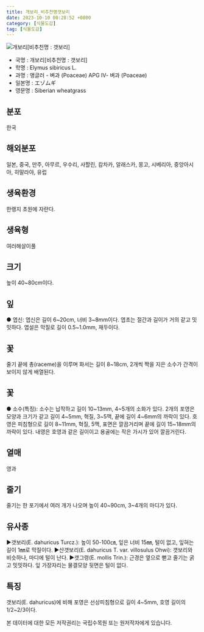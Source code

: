 ```yaml
---
title: 개보리_비추천명갯보리
date: 2023-10-10 00:28:52 +0800
category: [식물도감]
tag: [식물도감]
---
```




![개보리[비추천명 : 갯보리]](/fileUpload/plants/basic/Gramineae/Elymus/14444/1_th2.JPG)
- 국명 : 개보리[비추천명 : 갯보리]
- 학명 : Elymus sibiricus L.
- 과명 : 앵글러 - 벼과 (Poaceae) APG Ⅳ- 벼과 (Poaceae)
- 일본명 : エゾムギ
- 영문명 : Siberian wheatgrass


## 분포
한국
## 해외분포
일본, 중국, 만주, 아무르, 우수리, 사할린, 캄차카, 알래스카, 몽고, 시베리아, 중앙아시아, 히말라야, 유럽
## 생육환경
한랭지 초원에 자란다.
## 생육형
여러해살이풀
## 크기
높이 40~80cm이다.
## 잎
● 엽신: 엽신은 길이 6~20cm, 너비 3~8mm이다. 엽초는 절간과 길이가 거의 같고 밋밋하다. 엽설은 막질로 길이 0.5~1.0mm, 재두이다.
## 꽃
줄기 끝에 총(raceme)을 이루며 화서는 길이 8~18cm, 2개씩 짝을 지은 소수가 간격이 보이지 않게 배열된다.
## 꽃
● 소수(특징): 소수는 납작하고 길이 10~13mm, 4~5개의 소화가 있다. 2개의 포영은 모양과 크기가 같고 길이 4~5mm, 혁질, 3~5맥, 끝에 길이 4~6mm의 까락이 있다. 호영은 피침형으로 길이 8~11mm, 혁질, 5맥, 표면은 깔끔거리며 끝에 길이 15~18mm의 까락이 있다. 내영은 호영과 같은 길이이고 용골에는 작은 가시가 있어 깔끔거린다.
## 열매
영과
## 줄기
줄기는 한 포기에서 여러 개가 나오며 높이 40~90cm, 3~4개의 마디가 있다.
## 유사종
▶갯보리(E. dahuricus Turcz.): 높이 50-100㎝, 잎은 너비 15㎜, 털이 없고, 잎혀는 길이 1㎜로 막질이다. ▶산갯보리(E. dahuricus T. var. villosulus Ohwi): 갯보리와 비슷하나, 마디에 털이 난다. ▶갯그령(E. mollis Trin.): 근경은 옆으로 뻗고 줄기는 굵고 밋밋하다. 잎 가장자리는 물결모양 뒷면은 털이 없다.
## 특징
갯보리(E. dahuricus)에 비해 포영은 선상피침형으로 길이 4~5mm, 호영 길이의 1/2~2/3이다.






본 데이터에 대한 모든 저작권리는 국립수목원 또는 원저작자에게 있습니다.
